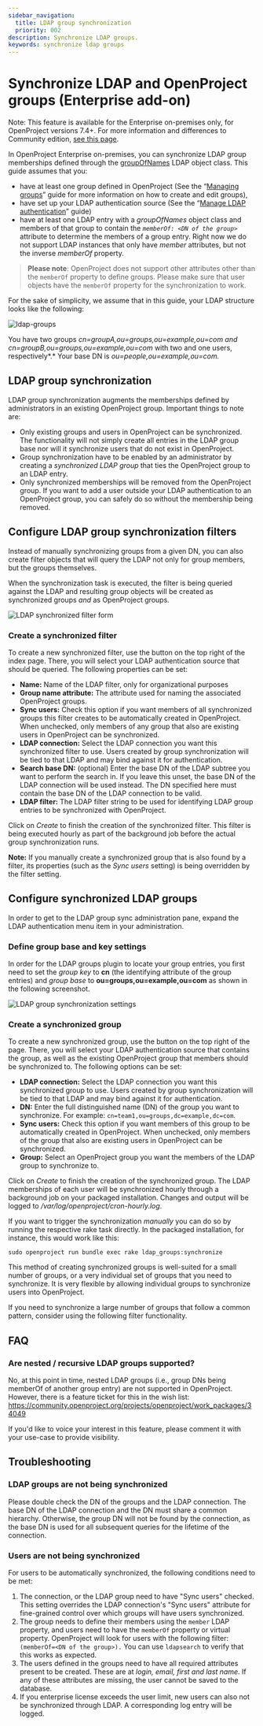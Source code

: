 ```yaml
---
sidebar_navigation:
  title: LDAP group synchronization
  priority: 002
description: Synchronize LDAP groups.
keywords: synchronize ldap groups
---
```


# Synchronize LDAP and OpenProject groups (Enterprise add-on)

Note: This feature is available for the Enterprise on-premises only, for OpenProject versions 7.4+. For more information and differences to Community edition, [see this page](https://www.openproject.org/enterprise-edition/).

In OpenProject Enterprise on-premises, you can synchronize LDAP group memberships defined through the [groupOfNames](https://tools.ietf.org/html/rfc4519#section-3.5) LDAP object class. This guide assumes that you:

- have at least one group defined in OpenProject (See the “[Managing groups](../../../users-permissions/groups/)” guide for more information on how to create and edit groups),
- have set up your LDAP authentication source (See the “[Manage LDAP authentication](../../ldap-authentication/)” guide)
- have at least one LDAP entry with a *groupOfNames* object class and members of that group to contain the *`memberOf: <DN of the group>`* attribute to determine the members of a group entry. Right now we do not support LDAP instances that only have *member* attributes, but not the inverse *memberOf* property.

> **Please note**: OpenProject does not support other attributes other than the `memberOf` property to define groups. Please make sure that user objects have the `memberOf` property for the synchronization to work.

For the sake of simplicity, we assume that in this guide, your LDAP structure looks like the following:

![ldap-groups](ldap-groups-1-900x363@2x.png)

You have two groups *cn=groupA,ou=groups,ou=example,ou=com and cn=groupB,ou=groups,ou=example,ou=com* with two and one users, respectively*.* Your base DN is *ou=people,ou=example,ou=com.*

## LDAP group synchronization

LDAP group synchronization augments the memberships defined by  administrators in an existing OpenProject group. Important things to  note are:

- Only existing groups and users in OpenProject can be synchronized. The functionality will not simply create all entries in the LDAP group  base nor will it synchronize users that do not exist in OpenProject.
- Group synchronization have to be enabled by an administrator by creating a *synchronized LDAP group* that ties the OpenProject group to an LDAP entry.
- Only synchronized memberships will be removed from the OpenProject group. If you want to add a user outside your LDAP authentication to an  OpenProject group, you can safely do so without the membership being  removed.

## Configure LDAP group synchronization filters

Instead of manually synchronizing groups from a given DN, you can also create filter objects that will query the LDAP not only for group members, but the groups themselves.

When the synchronization task is executed, the filter is being queried against the LDAP and resulting group objects will be created as synchronized groups *and* as OpenProject groups.

![LDAP synchronized filter form](ldap-groups-filter.png)

### Create a synchronized filter

To create a new synchronized filter, use the button on the top right of the index page. There, you will select your LDAP authentication source that should be queried. The following properties can be set:

- **Name:** Name of the LDAP filter, only for organizational purposes
- **Group name attribute:** The attribute used for naming the associated OpenProject groups.
- **Sync users:** Check this option if you want members of all synchronized groups this filter creates to be automatically created in OpenProject. When unchecked, only members of any group that also are existing users in OpenProject can be synchronized.
- **LDAP connection:** Select the LDAP connection you want this synchronized filter to use. Users created by group synchronization will be tied to that LDAP and may bind against it for authentication.
- **Search base DN:** (optional) Enter the base DN of the LDAP subtree you want to perform the search in. If you leave this unset, the base DN of the LDAP connection will be used instead. The DN specified here must contain the base DN of the LDAP connection to be valid.
- **LDAP filter:** The LDAP filter string to be used for identifying LDAP group entries to be synchronized with OpenProject.

Click on *Create* to finish the creation of the synchronized  filter. This filter is being executed hourly as part of the background job before the actual group synchronization runs.

**Note:** If you manually create a synchronized group that is also found by a filter, its properties (such as the *Sync users* setting) is being overridden by the filter setting.

## Configure synchronized LDAP groups

In order to get to the LDAP group sync administration pane, expand the LDAP authentication menu item in your administration.

### Define group base and key settings

In order for the LDAP groups plugin to locate your group entries, you first need to set the *group key* to **cn** (the identifying attribute of the group entries) and *group base* to **ou=groups,ou=example,ou=com** as shown in the following screenshot.

![LDAP group synchronization settings](ldap-group-form.png)

### Create a synchronized group

To create a new synchronized group, use the button on the top right  of the page. There, you will select your LDAP authentication source that contains the group, as well as the existing OpenProject group that  members should be synchronized to. The following options can be set:

- **LDAP connection:** Select the LDAP connection you want this synchronized group to use. Users created by group synchronization will be tied to that LDAP and may bind against it for authentication.
- **DN:** Enter the full distinguished name (DN) of the group you want to synchronize. For example: `cn=team1,ou=groups,dc=example,dc=com`.
- **Sync users:** Check this option if you want members of this group to be automatically created in OpenProject. When unchecked, only members of the group that also are existing users in OpenProject can be synchronized.
- **Group:** Select an OpenProject group you want the members of the LDAP group to synchronize to.

Click on *Create* to finish the creation of the synchronized  group. The LDAP memberships of each user will be synchronized hourly  through a background job on your packaged installation. Changes and output will be logged to */var/log/openproject/cron-hourly.log*.

If you want to trigger the synchronization *manually* you can do so by running the respective rake task directly.
In the packaged installation, for instance, this would work like this:

```shell
sudo openproject run bundle exec rake ldap_groups:synchronize
```

This method of creating synchronized groups is well-suited for a small number of groups, or a very individual set of groups that you need to synchronize. It is very flexible by allowing individual groups to synchronize users into OpenProject.

If you need to synchronize a large number of groups that follow a common pattern, consider using the following filter functionality.

## FAQ

### Are nested / recursive LDAP groups supported?

No, at this point in time, nested LDAP groups (i.e., group DNs being memberOf of another group entry) are not supported in OpenProject.
However, there is a feature ticket for this in the wish list: https://community.openproject.org/projects/openproject/work_packages/34049

If you'd like to voice your interest in this feature, please comment it with your use-case to provide visibility.

## Troubleshooting

### LDAP groups are not being synchronized

Please double check the DN of the groups and the LDAP connection. The base DN of the LDAP connection and the DN must share a common hierarchy. Otherwise, the group DN will not be found by the connection, as the base DN is used for all subsequent queries for the lifetime of the connection.

### Users are not being synchronized

For users to be automatically synchronized, the following conditions need to be met:

1. The connection, or the LDAP group need to have "Sync users" checked. This setting overrides the LDAP connection's "Sync users" attribute for fine-grained control over which groups will have users synchronized.
2. The group needs to define their members using the `member` LDAP property, and users need to have the `memberOf` property or virtual property. OpenProject will look for users with the following filter: `(memberOf=<DN of the group>).` You can use `ldapsearch` to verify that this works as expected.
3. The users defined in the groups need to have all required attributes present to be created. These are at *login, email, first and last name*. If any of these attributes are missing, the user cannot be saved to the database.
4. If you enterprise license exceeds the user limit, new users can also not be synchronized through LDAP. A corresponding log entry will be logged.
